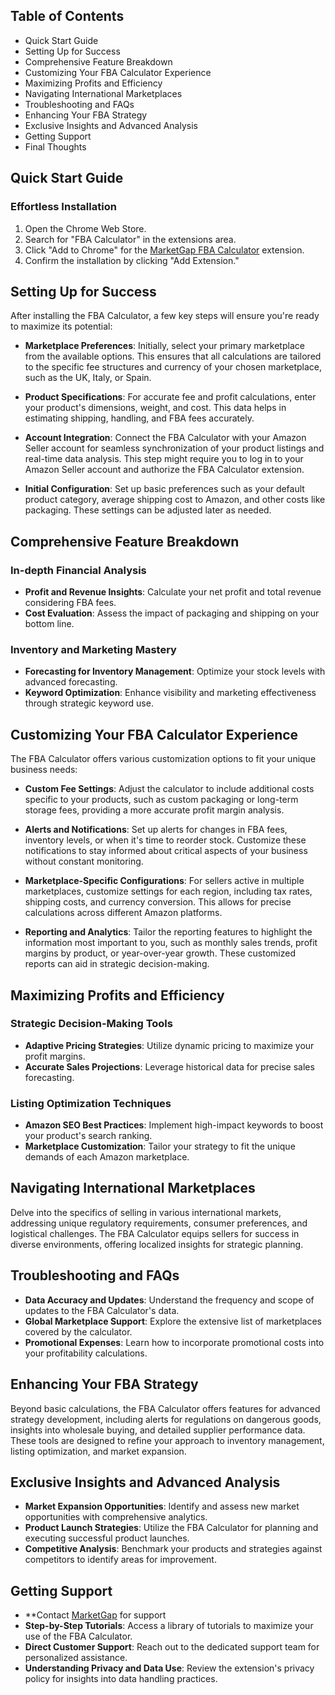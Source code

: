 ## Table of Contents

- Quick Start Guide
- Setting Up for Success
- Comprehensive Feature Breakdown
- Customizing Your FBA Calculator Experience
- Maximizing Profits and Efficiency
- Navigating International Marketplaces
- Troubleshooting and FAQs
- Enhancing Your FBA Strategy
- Exclusive Insights and Advanced Analysis
- Getting Support
- Final Thoughts

## Quick Start Guide

### Effortless Installation

1. Open the Chrome Web Store.
2. Search for "FBA Calculator" in the extensions area.
3. Click "Add to Chrome" for the [MarketGap FBA Calculator](https://chromewebstore.google.com/detail/amazon-fba-calculator-for/epldhpeodjhhfkoeojibnfjibgiihdpp) extension.
4. Confirm the installation by clicking "Add Extension."

## Setting Up for Success

After installing the FBA Calculator, a few key steps will ensure you're ready to maximize its potential:

- **Marketplace Preferences**: Initially, select your primary marketplace from the available options. This ensures that all calculations are tailored to the specific fee structures and currency of your chosen marketplace, such as the UK, Italy, or Spain.

- **Product Specifications**: For accurate fee and profit calculations, enter your product's dimensions, weight, and cost. This data helps in estimating shipping, handling, and FBA fees accurately.

- **Account Integration**: Connect the FBA Calculator with your Amazon Seller account for seamless synchronization of your product listings and real-time data analysis. This step might require you to log in to your Amazon Seller account and authorize the FBA Calculator extension.

- **Initial Configuration**: Set up basic preferences such as your default product category, average shipping cost to Amazon, and other costs like packaging. These settings can be adjusted later as needed.

## Comprehensive Feature Breakdown

### In-depth Financial Analysis

- **Profit and Revenue Insights**: Calculate your net profit and total revenue considering FBA fees.
- **Cost Evaluation**: Assess the impact of packaging and shipping on your bottom line.

### Inventory and Marketing Mastery

- **Forecasting for Inventory Management**: Optimize your stock levels with advanced forecasting.
- **Keyword Optimization**: Enhance visibility and marketing effectiveness through strategic keyword use.

## Customizing Your FBA Calculator Experience

The FBA Calculator offers various customization options to fit your unique business needs:

- **Custom Fee Settings**: Adjust the calculator to include additional costs specific to your products, such as custom packaging or long-term storage fees, providing a more accurate profit margin analysis.

- **Alerts and Notifications**: Set up alerts for changes in FBA fees, inventory levels, or when it's time to reorder stock. Customize these notifications to stay informed about critical aspects of your business without constant monitoring.

- **Marketplace-Specific Configurations**: For sellers active in multiple marketplaces, customize settings for each region, including tax rates, shipping costs, and currency conversion. This allows for precise calculations across different Amazon platforms.

- **Reporting and Analytics**: Tailor the reporting features to highlight the information most important to you, such as monthly sales trends, profit margins by product, or year-over-year growth. These customized reports can aid in strategic decision-making.

## Maximizing Profits and Efficiency

### Strategic Decision-Making Tools

- **Adaptive Pricing Strategies**: Utilize dynamic pricing to maximize your profit margins.
- **Accurate Sales Projections**: Leverage historical data for precise sales forecasting.

### Listing Optimization Techniques

- **Amazon SEO Best Practices**: Implement high-impact keywords to boost your product's search ranking.
- **Marketplace Customization**: Tailor your strategy to fit the unique demands of each Amazon marketplace.

## Navigating International Marketplaces

Delve into the specifics of selling in various international markets, addressing unique regulatory requirements, consumer preferences, and logistical challenges. The FBA Calculator equips sellers for success in diverse environments, offering localized insights for strategic planning.

## Troubleshooting and FAQs

- **Data Accuracy and Updates**: Understand the frequency and scope of updates to the FBA Calculator's data.
- **Global Marketplace Support**: Explore the extensive list of marketplaces covered by the calculator.
- **Promotional Expenses**: Learn how to incorporate promotional costs into your profitability calculations.

## Enhancing Your FBA Strategy

Beyond basic calculations, the FBA Calculator offers features for advanced strategy development, including alerts for regulations on dangerous goods, insights into wholesale buying, and detailed supplier performance data. These tools are designed to refine your approach to inventory management, listing optimization, and market expansion.

## Exclusive Insights and Advanced Analysis

- **Market Expansion Opportunities**: Identify and assess new market opportunities with comprehensive analytics.
- **Product Launch Strategies**: Utilize the FBA Calculator for planning and executing successful product launches.
- **Competitive Analysis**: Benchmark your products and strategies against competitors to identify areas for improvement.

## Getting Support
- **Contact [MarketGap](https://marketgap.pro/fba-calculator) for support
- **Step-by-Step Tutorials**: Access a library of tutorials to maximize your use of the FBA Calculator.
- **Direct Customer Support**: Reach out to the dedicated support team for personalized assistance.
- **Understanding Privacy and Data Use**: Review the extension's privacy policy for insights into data handling practices.

